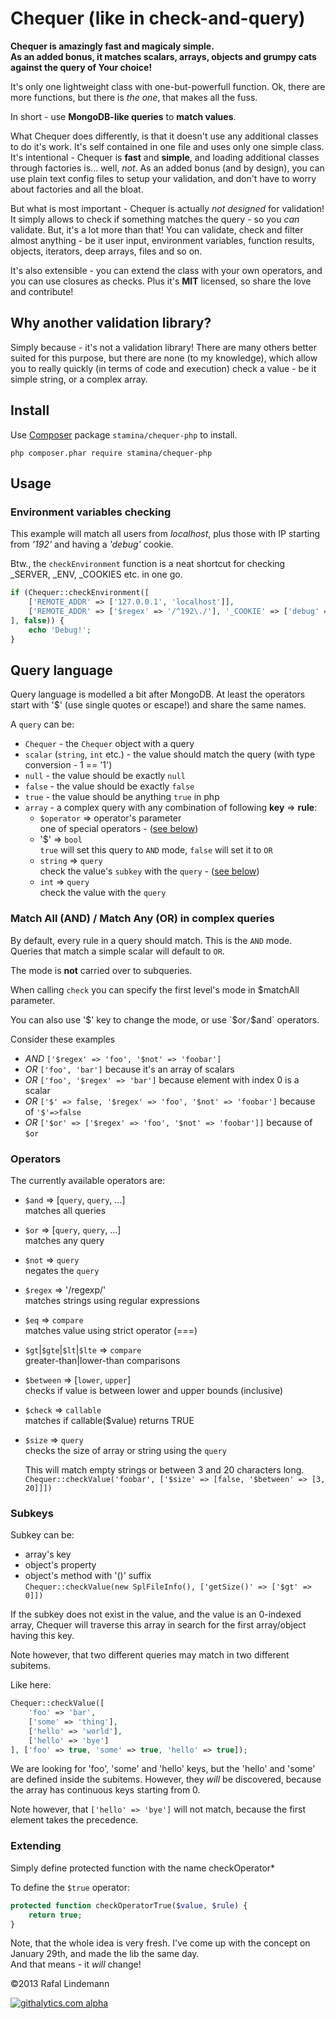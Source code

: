 Chequer (like in check-and-query)
=================================

__Chequer is amazingly fast and magicaly simple.__<br/>
__As an added bonus, it matches scalars, arrays, objects and grumpy cats against the query of Your choice!__

It's only one lightweight class with one-but-powerfull function. Ok, there are more functions, but there
is _the one_, that makes all the fuss.

In short - use __MongoDB-like queries__ to __match values__. 

What Chequer does differently, is that it doesn't use any additional classes to do it's work. It's
self contained in one file and uses only one simple class.
It's intentional - Chequer is **fast** and **simple**, and loading additional classes through factories is... well, *not*.
As an added bonus (and by design), you can use plain text config files to setup your validation, and don't have to worry
about factories and all the bloat.

But what is most important - Chequer is actually _not designed_ for validation! It simply allows to check
if something matches the query - so you *can* validate. But, it's a lot more than that! You can validate, 
check and filter almost anything - be it user input, environment variables, function results, objects, iterators, 
deep arrays, files and so on.

It's also extensible - you can extend the class with your own operators, and you can use
closures as checks. Plus it's **MIT** licensed, so share the love and contribute!

Why another validation library?
-----------------------------

Simply because - it's not a validation library! There are many others better suited for this purpose, 
but there are none (to my knowledge), which allow you to really quickly (in terms of code and execution) 
check a value - be it simple string, or a complex array.

Install
-------

Use [Composer](http://getcomposer.org/) package `stamina/chequer-php` to install.

```
php composer.phar require stamina/chequer-php
```

Usage
-----

### Environment variables checking

This example will match all users from *localhost*, plus those with IP starting from *'192'* and having a *'debug'* cookie.

Btw., the `checkEnvironment` function is a neat shortcut for checking _SERVER, _ENV, _COOKIES etc. in one go.
```php
if (Chequer::checkEnvironment([
    ['REMOTE_ADDR' => ['127.0.0.1', 'localhost']],
    ['REMOTE_ADDR' => ['$regex' => '/^192\./'], '_COOKIE' => ['debug' => true]]
], false)) {
    echo 'Debug!';
}
```


Query language
--------------
Query language is modelled a bit after MongoDB. 
At least the operators start with '$' (use single quotes or escape!) and share the same names.

A `query` can be:
* `Chequer` - the `Chequer` object with a query
* `scalar` (`string`, `int` etc.) - the value should match the query (with type conversion - 1 == '1')
* `null` - the value should be exactly `null`
* `false` - the value should be exactly `false`
* `true` - the value should be anything `true` in php
* `array` - a complex query with any combination of following **key** => **rule**:
    * `$operator` => operator's parameter <br/>
        one of special operators - ([see below](#operators))
    * '$' => `bool`  <br/>
      `true` will set this query to `AND` mode, `false` will set it to `OR`
    * `string` => `query`  <br/>
      check the value's `subkey` with the `query` - ([see below](#subkeys))
    * `int` => `query`  <br/>
      check the value with the `query`

### Match All (AND) / Match Any (OR) in complex queries

By default, every rule in a query should match. This is the `AND` mode. Queries that match a simple
scalar will default to `OR`.

The mode is **not** carried over to subqueries.

When calling `check` you can specify the first level's mode in $matchAll parameter.

You can also use '$' key to change the mode, or use `$or`/`$and` operators.

Consider these examples
* *AND* `['$regex' => 'foo', '$not' => 'foobar']`
* *OR* `['foo', 'bar']` because it's an array of scalars
* *OR* `['foo', '$regex' => 'bar']` because element with index 0 is a scalar
* *OR* `['$' => false, '$regex' => 'foo', '$not' => 'foobar']` because of `'$'=>false`
* *OR* `['$or' => ['$regex' => 'foo', '$not' => 'foobar']]` because of `$or`

### Operators

The currently available operators are:
* `$and` => [`query`, `query`, ...]  <br/>
  matches all queries
* `$or` => [`query`, `query`, ...]  <br/>
  matches any query
* `$not` => `query`  <br/>
  negates the `query`
* `$regex` => '/regexp/'  <br/>
  matches strings using regular expressions
* `$eq` => `compare`  <br/>
  matches value using strict operator (===)
* `$gt`|`$gte`|`$lt`|`$lte` => `compare` <br/>
  greater-than|lower-than comparisons
* `$between` => [`lower`, `upper`] <br/>
  checks if value is between lower and upper bounds (inclusive)
* `$check` => `callable` <br/>
  matches if callable($value) returns TRUE
* `$size` => `query` <br/>
  checks the size of array or string using the `query`

  This will match empty strings or between 3 and 20 characters long. <br/>
  `Chequer::checkValue('foobar', ['$size' => [false, '$between' => [3, 20]]])`

### Subkeys

Subkey can be:
* array's key 
* object's property
* object's method with '()' suffix <br/>
  `Chequer::checkValue(new SplFileInfo(), ['getSize()' => ['$gt' => 0]])`

If the subkey does not exist in the value, and the value is an 0-indexed array, Chequer will traverse this
array in search for the first array/object having this key.

Note however, that two different queries may match in two different subitems.

Like here:
```php
Chequer::checkValue([
    'foo' => 'bar', 
    ['some' => 'thing'],
    ['hello' => 'world'],
    ['hello' => 'bye']
], ['foo' => true, 'some' => true, 'hello' => true]);
```

We are looking for 'foo', 'some' and 'hello' keys, but the 'hello' and 'some' are defined inside the subitems. 
However, they *will* be discovered, because the array has continuous keys starting from 0. 

Note however, that `['hello' => 'bye']` will not match, because the first element takes the precedence.

### Extending

Simply define protected function with the name checkOperator*

To define the `$true` operator:
```php
protected function checkOperatorTrue($value, $rule) {
    return true;
}
```

Note, that the whole idea is very fresh. I've come up with the concept on January 29th, and made the lib the same day. <br/>
And that means - it *will* change!

&copy;2013 Rafal Lindemann

[![githalytics.com alpha](https://cruel-carlota.pagodabox.com/b0780748041204c1d29e52c80d852fa1 "githalytics.com")](http://githalytics.com/panrafal/chequer-php)
